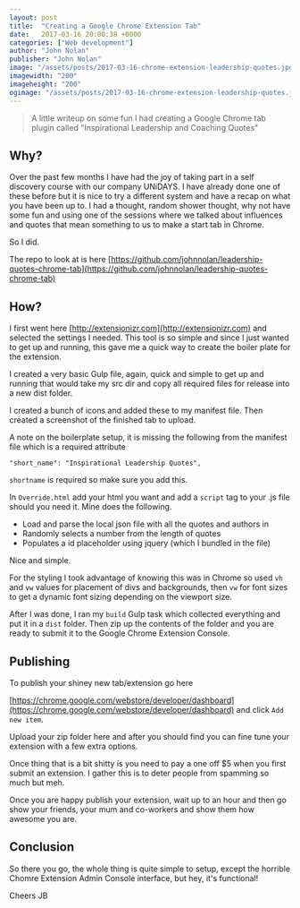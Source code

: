 ```yaml
---
layout: post
title:  "Creating a Google Chrome Extension Tab"
date:   2017-03-16 20:00:38 +0000
categories: ["Web development"]
author: "John Nolan"
publisher: "John Nolan"
image: "/assets/posts/2017-03-16-chrome-extension-leadership-quotes.jpg"
imagewidth: "200"
imageheight: "200"
ogimage: "/assets/posts/2017-03-16-chrome-extension-leadership-quotes.jpg"
---
```


> A little writeup on some fun I had creating a Google Chrome
tab plugin called "Inspirational Leadership and Coaching Quotes"

## Why?
Over the past few months I have had the joy of taking part in
a self discovery course with our company UNiDAYS. I have already done
one of these before but it is nice to try a different system
and have a recap on what you have been up to. I had a thought,
random shower thought, why not have some fun and using one
of the sessions where we talked about influences and quotes
that mean something to us to make a start tab in Chrome. 

So I did.

The repo to look at is here [https://github.com/johnnolan/leadership-quotes-chrome-tab](https://github.com/johnnolan/leadership-quotes-chrome-tab)

## How?
I first went here [http://extensionizr.com](http://extensionizr.com) 
and selected the settings I needed. This tool is so simple and 
since I just wanted to get up and running, this gave me a quick
way to create the boiler plate for the extension.

I created a very basic Gulp file, again, quick and simple to
get up and running that would take my src dir and copy all
required files for release into a new dist folder.

I created a bunch of icons and added these to my manifest file.
 Then created a screenshot of the finished tab to upload.
 
A note on the boilerplate setup, it is missing the following 
from the manifest file which is a required attribute

```"short_name": "Inspirational Leadership Quotes",```

```shortname``` is required so make sure you add this.

In ```Override.html``` add your html you want and add a ```script```
tag to your .js file should you need it. Mine does the following.

* Load and parse the local json file with all the quotes and
authors in
* Randomly selects a number from the length of quotes
* Populates a id placeholder using jquery (which I bundled
in the file)

Nice and simple.

For the styling I took advantage of knowing this was in Chrome
so used ```vh``` and ```vw``` values for placement of divs and
backgrounds, then ```vw``` for font sizes to get a dynamic font
sizing depending on the viewport size.

After I was done, I ran my ```build``` Gulp task which collected
everything and put it in a ```dist``` folder. Then zip up the contents
of the folder and you are ready to submit it to the Google
Chrome Extension Console.

## Publishing
To publish your shiney new tab/extension go here

[https://chrome.google.com/webstore/developer/dashboard](https://chrome.google.com/webstore/developer/dashboard)
and click ```Add new item```.

Upload your zip folder here and after you should find you can 
fine tune your extension with a few extra options.

Once thing that is a bit shitty is you need to pay a one off $5 
when you first submit an extension. I gather this is to deter 
people from spamming so much but meh.

Once you are happy publish your extension, wait up to an hour 
and then go show your friends, your mum and co-workers and 
show them how awesome you are.

## Conclusion
So there you go, the whole thing is quite simple to setup, except
the horrible Chomre Extension Admin Console interface, but hey,
it's functional!

Cheers
JB